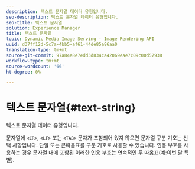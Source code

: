 ```yaml
---
description: 텍스트 문자열 데이터 유형입니다.
seo-description: 텍스트 문자열 데이터 유형입니다.
seo-title: 텍스트 문자열
solution: Experience Manager
title: 텍스트 문자열
topic: Dynamic Media Image Serving - Image Rendering API
uuid: d37ff12d-5c7a-4bb5-af61-44de85a86aa0
translation-type: tm+mt
source-git-commit: 97a84e8e7edd3d834ca42069eae7c09c00d57938
workflow-type: tm+mt
source-wordcount: '66'
ht-degree: 0%

---
```



# 텍스트 문자열{#text-string}

텍스트 문자열 데이터 유형입니다.

문자열에 `<CR>`, `<LF>` 또는 `<TAB>` 문자가 포함되어 있지 않으면 문자열 구분 기호는 선택 사항입니다. 단일 또는 큰따옴표를 구분 기호로 사용할 수 있습니다. 인용 부호를 사용하는 경우 문자열 내에 포함된 이러한 인용 부호는 연속적인 두 따옴표(예:이번 달 특별).